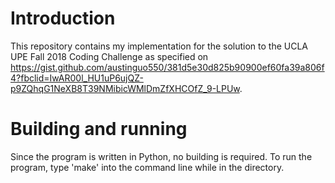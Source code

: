 # Introduction

This repository contains my implementation for the solution to the UCLA UPE
Fall 2018 Coding Challenge as specified on
https://gist.github.com/austinguo550/381d5e30d825b90900ef60fa39a806f4?fbclid=IwAR00l_HU1uP6ujQZ-p9ZQhqG1NeXB8T39NMibicWMlDmZfXHCOfZ_9-LPUw.

# Building and running

Since the program is written in Python, no building is required.
To run the program, type 'make' into the command line while in the
directory.
